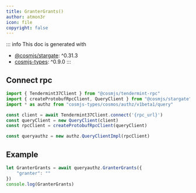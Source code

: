 ```yaml
---
title: GranterGrants()
author: atmon3r
icon: file
copyright: false
---
```


::: info
This doc is generated with 
- [@cosmjs/stargate](https://www.npmjs.com/package/@cosmjs/stargate): ^0.31.3
- [cosmjs-types](https://www.npmjs.com/package/cosmjs-types): ^0.9.0
:::
   
## Connect rpc

```js
import { Tendermint37Client } from "@cosmjs/tendermint-rpc"
import { createProtobufRpcClient, QueryClient } from "@cosmjs/stargate"
import * as authz from "cosmjs-types/cosmos/authz/v1beta1/query"

const client = await Tendermint37Client.connect('{rpc_url}')
const queryClient = new QueryClient(client)
const rpcClient = createProtobufRpcClient(queryClient)

const queryauthz = new authz.QueryClientImpl(rpcClient)
```

## Example
```js
let GranterGrants = await queryauthz.GranterGrants({
    "granter": ""
})
console.log(GranterGrants)
```
   
